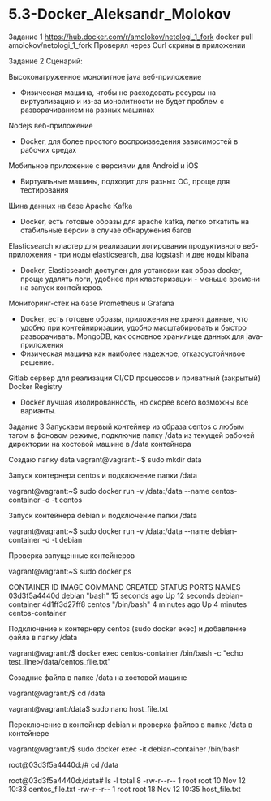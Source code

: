# 5.3-Docker_Aleksandr_Molokov

Задание 1
https://hub.docker.com/r/amolokov/netologi_1_fork
docker pull amolokov/netologi_1_fork
Проверял через Curl скрины в приложении

Задание 2
Сценарий:

Высоконагруженное монолитное java веб-приложение
- Физическая машина, чтобы не расходовать ресурсы на виртуализацию и из-за монолитности не будет проблем с разворачиванием на разных машинах

Nodejs веб-приложение
- Docker, для более простого воспроизведения зависимостей в рабочих средах

Мобильное приложение c версиями для Android и iOS
- Виртуальные машины, подходит для разных ОС, проще для тестирования

Шина данных на базе Apache Kafka
- Docker, есть готовые образы для apache kafka, легко откатить на стабильные версии в случае обнаружения багов

Elasticsearch кластер для реализации логирования продуктивного веб-приложения - три ноды elasticsearch, два logstash и две ноды kibana
- Docker, Elasticsearch доступен для установки как образ docker, проще удалять логи, удобнее при кластеризации - меньше времени на запуск контейнеров.

Мониторинг-стек на базе Prometheus и Grafana
- Docker, есть готовые образы, приложения не хранят данные, что удобно при контейниризации, удобно масштабировать и быстро разворачивать.
MongoDB, как основное хранилище данных для java-приложения
- Физическая машина как наиболее надежное, отказоустойчивое решение.

Gitlab сервер для реализации CI/CD процессов и приватный (закрытый) Docker Registry
- Docker лучшая изолированность, но скорее всего возможны все варианты.

Задание 3
Запускаем первый контейнер из образа centos c любым тэгом в фоновом режиме, подключив папку /data из текущей рабочей директории на хостовой машине в /data контейнера

Создаю папку data 
vagrant@vagrant:~$ sudo mkdir data

Запуск контернера centos  и подключение папки /data

vagrant@vagrant:~$ sudo docker run -v /data:/data --name centos-container -d -t centos

Запуск контейнера debian и подключение папки /data

vagrant@vagrant:~$ sudo docker run -v /data:/data --name debian-container -d -t debian

Проверка запущенные контейнеров

vagrant@vagrant:~$ sudo docker ps

CONTAINER ID   IMAGE     COMMAND       CREATED          STATUS          PORTS     NAMES
03d3f5a4440d   debian    "bash"        15 seconds ago   Up 12 seconds             debian-container
4d1ff3d27ff8   centos    "/bin/bash"   4 minutes ago    Up 4 minutes              centos-container

Подключение к контернеру centos (sudo docker exec) и добавление файла в папку /data

vagrant@vagrant:/$ docker exec centos-container /bin/bash -c "echo test_line>/data/centos_file.txt"

Созадние файла в папке /data на хостовой машине

vagrant@vagrant:/$ cd /data

vagrant@vagrant:/data$ sudo nano host_file.txt

Переключение в контейнер debian и проверка файлов в папке /data в контейнере

vagrant@vagrant:/$ sudo docker exec -it debian-container /bin/bash

root@03d3f5a4440d:/# cd /data

root@03d3f5a4440d:/data# ls -l
total 8
-rw-r--r-- 1 root root 10 Nov 12 10:33 centos_file.txt
-rw-r--r-- 1 root root 18 Nov 12 10:35 host_file.txt



